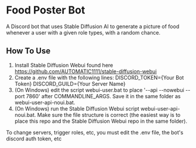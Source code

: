 # Food Poster Bot
A Discord bot that uses Stable Diffusion AI to generate a picture of food whenever a user with a given role types, with a random chance.

## How To Use

1. Install Stable Diffusion Webui found here https://github.com/AUTOMATIC1111/stable-diffusion-webui
2. Create a .env file with the following lines:
DISCORD_TOKEN={Your Bot Token} 
DISCORD_GUILD={Your Server Name}
3. (On Windows) edit the script webui-user.bat to place '--api --nowebui --port 7860' after COMMANDLINE_ARGS. Save it in the same folder as webui-user-api-noui.bat.  
4. (On Windows) run the Stable Diffusion Webui script webui-user-api-noui.bat. Make sure the file structure is correct (the easiest way is to place this repo and the Stable Diffusion Webui repo in the same folder). 

To change servers, trigger roles, etc, you must edit the .env file, the bot's discord auth token, etc
